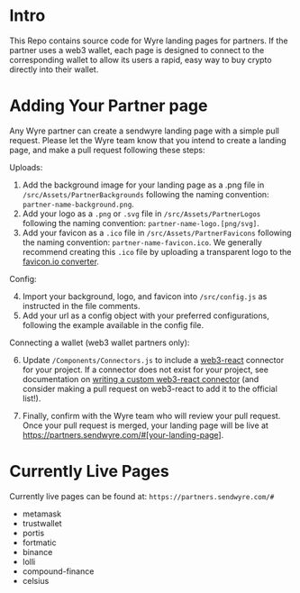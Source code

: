 
# Intro
This Repo contains source code for Wyre landing pages for partners. If the partner uses a web3 wallet, each page is designed to connect to the corresponding wallet to allow its users a rapid, easy way to buy crypto directly into their wallet. 

# Adding Your Partner page
Any Wyre partner can create a sendwyre landing page with a simple pull request. Please let the Wyre team know that you intend to create a landing page, and make a pull request following these steps:

Uploads: 
1) Add the background image for your landing page as a .png file in `/src/Assets/PartnerBackgrounds` following the naming convention: `partner-name-background.png`.
2) Add your logo as a `.png` or `.svg` file in `/src/Assets/PartnerLogos` following the naming convention: `partner-name-logo.[png/svg]`.
3) Add your favicon as a `.ico` file in `/src/Assets/PartnerFavicons` following the naming convention: `partner-name-favicon.ico`. We generally recommend creating this `.ico` file by uploading a transparent logo to the [favicon.io converter](https://favicon.io/favicon-converter/).

Config: 

4) Import your background, logo, and favicon into `/src/config.js` as instructed in the file comments.
5) Add your url as a config object with your preferred configurations, following the example available in the config file.

Connecting a wallet (web3 wallet partners only):

6) Update `/Components/Connectors.js` to include a [web3-react](https://noahzinsmeister.gitbook.io/web3-react/v/latest/connectors) connector for your project. If a connector does not exist for your project, see documentation on [writing a custom web3-react connector](https://noahzinsmeister.gitbook.io/web3-react/v/latest/custom-connectors) (and consider making a pull request on web3-react to add it to the official list!).

7) Finally, confirm with the Wyre team who will review your pull request. Once your pull request is merged, your landing page will be live at https://partners.sendwyre.com/#[your-landing-page].

# Currently Live Pages

Currently live pages can be found at: `https://partners.sendwyre.com/#`
- metamask
- trustwallet
- portis
- fortmatic
- binance
- lolli
- compound-finance
- celsius